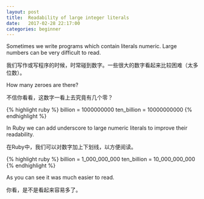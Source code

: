```yaml
---
layout: post
title:  Readability of large integer literals
date:   2017-02-28 22:17:00
categories: beginner
---
```


Sometimes we write programs which contain literals numeric. Large numbers can be very difficult to read.

我们写作或写程序的时候，时常碰到数字。一些很大的数字看起来比较困难（太多位数）。

How many zeroes are there?

不信你看看，这数字一看上去究竟有几个零？

{% highlight ruby %}
  billion = 1000000000
  ten_billion = 10000000000
{% endhighlight %}

In Ruby we can add underscore to large numeric literals to improve their readability.

在Ruby中，我们可以对数字加上下划线，以方便阅读。

{% highlight ruby %}
  billion = 1_000_000_000
  ten_billion = 10_000_000_000
{% endhighlight %}

As you can see it was much easier to read.

你看，是不是看起来容易多了。
